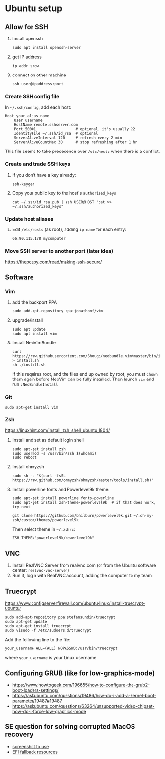 # Ubuntu setup

## Allow for SSH
1. install openssh
	```
	sudo apt install openssh-server
	```
2. get IP address
	```
	ip addr show
	```
3. connect on other machine
	```
	ssh user@ipaddress:port
	```

### Create SSH config file
In `~/.ssh/config`, add each host:

```
Host your_alias_name
	User username
	HostName remote.sshserver.com
	Port 50001  				# optional; it's usually 22
	IdentityFile ~/.ssh/id_rsa  # optional
	ServerAliveInterval 120		# refresh every 2 min
	ServerAliveCountMax 30		# stop refreshing after 1 hr
```

This file seems to take precedence over `/etc/hosts` when there is a conflict.

### Create and trade SSH keys
1. If you don't have a key already:
	```
	ssh-keygen
	```
2. Copy your public key to the host's `authorized_keys`
	```
	cat ~/.ssh/id_rsa.pub | ssh USER@HOST "cat >> ~/.ssh/authorized_keys"
	```

### Update host aliases
1. Edit `/etc/hosts` (as root), adding `ip name` for each entry:
	```
	66.90.115.178 mycomputer
	```

### Move SSH server to another port (later idea)
https://thepcspy.com/read/making-ssh-secure/

## Software

### Vim
1. add the backport PPA
	```
	sudo add-apt-repository ppa:jonathonf/vim
	```
2. upgrade/install
	```
	sudo apt update
	sudo apt install vim
	```
3. Install NeoVimBundle
	```
	curl https://raw.githubusercontent.com/Shougo/neobundle.vim/master/bin/install.sh > install.sh
	sh ./install.sh
	```

	If this requires root, and the files end up owned by root, you must `chown` them again before NeoVim can be fully installed. Then launch `vim` and run `:NeoBundleInstall`

### Git
```
sudo apt-get install vim
```

### Zsh
https://linuxhint.com/install_zsh_shell_ubuntu_1804/

1. Install and set as default login shell
	```
	sudo apt-get install zsh
	sudo usermod -s /usr/bin/zsh $(whoami)
	sudo reboot
	```
2. Install ohmyzsh
	```
	sudo sh -c "$(curl -fsSL https://raw.github.com/ohmyzsh/ohmyzsh/master/tools/install.sh)"
	```
3. Install powerline fonts and Powerlevel9k theme:
	```
	sudo apt-get install powerline fonts-powerline
	sudo apt-get install zsh-theme-powerlevel9k  # if that does work, try next
	```

	```
	git clone https://github.com/bhilburn/powerlevel9k.git ~/.oh-my-zsh/custom/themes/powerlevel9k
	```
	
	Then select theme in `~/.zshrc`:
	```
	ZSH_THEME="powerlevel9k/powerlevel9k"
	```

## VNC 
1. Install RealVNC Server from realvnc.com (or from the Ubuntu software center: `realvnc-vnc-server`)
2. Run it, login with RealVNC account, adding the computer to my team

## Truecrypt
https://www.configserverfirewall.com/ubuntu-linux/install-truecrypt-ubuntu/

```
sudo add-apt-repository ppa:stefansundin/truecrypt
sudo apt-get update
sudo apt-get install truecrypt
sudo visudo -f /etc/sudoers.d/truecrypt
```

Add the following line to the file: 
```
your_username ALL=(ALL) NOPASSWD:/usr/bin/truecrypt
```
where `your_username` is your Linux username

## Configuring GRUB (like for low-graphics-mode)
* https://www.howtogeek.com/196655/how-to-configure-the-grub2-boot-loaders-settings/
* https://askubuntu.com/questions/19486/how-do-i-add-a-kernel-boot-parameter/19487#19487
* https://askubuntu.com/questions/63264/unsupported-video-chipset-how-do-i-force-low-graphics-mode

## SE question for solving corrupted MacOS recovery
* [screenshot to use](https://askubuntu.com/questions/219514/where-to-install-bootloader-when-installing-ubuntu-as-secondary-os)
* [EFI fallback resources](https://www.rodsbooks.com/efi-bootloaders/fallback.html)

